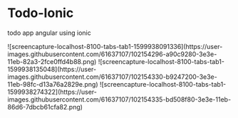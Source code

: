# Todo-Ionic
<p>todo app angular using ionic</p>
![screencapture-localhost-8100-tabs-tab1-1599938091336](https://user-images.githubusercontent.com/61637107/102154296-a90c9280-3e3e-11eb-82a3-2fce0ffd4b88.png)
![screencapture-localhost-8100-tabs-tab1-1599938135048](https://user-images.githubusercontent.com/61637107/102154330-b9247200-3e3e-11eb-98fc-d13a76a2829e.png)
![screencapture-localhost-8100-tabs-tab1-1599938274322](https://user-images.githubusercontent.com/61637107/102154335-bd508f80-3e3e-11eb-86d6-7dbcb61cfa82.png)

